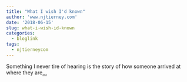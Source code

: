 ```yaml
---
title: "What I wish I'd known"
author: 'www.njtierney.com'
date: '2018-06-15'
slug: what-i-wish-id-known
categories:
  - bloglink
tags:
  - njtierneycom
---
```


Something I never tire of hearing is the story of how someone arrived at where they are[... <i class="fas fa-external-link-alt"></i>](https://www.njtierney.com/post/2018/06/15/wish-id-known/)

